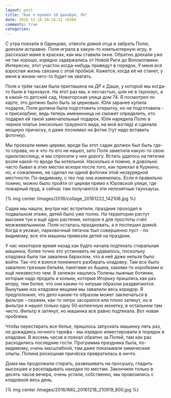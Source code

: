 ```yaml
---
layout: post
title: "Как я провёл 18 декабря, Пн"
date: 2016-12-18 10:18:31 +0300
comments: true
categories: 
---
```

С утра поехали в Одинцово, отвезти домой отца и забрать Полю, доехали исправно. Поля играла в какую-то компьютерную игру, я рассказал маме в красках, как мы ставили окна. Обратно доехали уже не так хорошо, изрядно задержались от Новой Риги до Волоколамки. Интересно, этот участок когда-нибудь приведут в порядок, У меня вся взрослая жизнь связана с этой пробкой. Кажется, когда её не станет, у меня в жизни чего-то будет не хватать. 

Поля к трём часам была приглашена на ДР к Даше, у которой мы когда-то были в таунхаусе. На этот раз мы, к несчастью, шли не в таунхаус, а в какой-то детский сад, Новогорская улица дом 74. Я посмотрел по карте, это должно было быть за церковью. Юля заранее купила подарок, Поля должна была подготовить открытку, но не подготовила - к прискорбию, ведь теперь именинница не сможет определить, кто подарил ей такой замечательный подарок. Юля нарядила Полю в черное платье (несколько траурного вида, на мой взгляд) и сделала мощную прическу, я даже поснимал на фотик (тут надо вставить фоточку).

Мы проехали мимо церкви, вроде бы этот садик должен был быть где-то справа, но я что-то его не нашел, зато Поля заметила какую-то свою одноклассницу, и мы спросили у них дорогу. Встать удалось на пятачке возле какой-то вроде бы котельной. Насколько я помню, я довольно часто бывал в этих местах вскоре после того, как приехал в Куркино, но, к сожалению, не сделал ни одной фоточки этой незаурядной местности. По-видимому, с тех пор она изменилась. Если я правильно помню, можно было пройти от церкви прямо к Юровской улице, где пожарный пруд, а сейчас там получаются эти непонятные таунхаусы.

{% img center /images/2016/collage_20161222_142108.jpg %}

Садик мы нашли, внутри нас встретили, праздник проходил в подвальном этаже, детей было уже полно. На территории растут высокие туи и ещё одно растение, которое я для простоты счёл можжевельником. Поля осталась праздновать, а я поспешил домой. Когда я уезжал, парковочный пятачок был совершенно пуст - по видимому, все эти машины привезли детей на праздник.

У нас некоторое время назад как будто начала подтекать стиральная машинка, более точно это установить не удавалось, поскольку кладовка была так завалена барахлом, что в неё даже нельзя было войти. Так что я взялся понемного разбирать кладовку. Там все было завалено грязным бельём, пакетами из Ашана, какими-то коробками и ещё неизвестно чем. В залежах нашлись Полины лыжные ботинки, которые надо продать и коньки, которые Игорьку пришлись как раз впору, тем более, что они каким-то хитрым образом раздвигаются. Вынутыми изх кладовки вещами мы завалили весь коридор. Я предположил, что дело каким-то образом может заключаться в фильтре - скажем, как-то хитро засорился или плохо затянут, но в фильтре я нашел только одну 50-копеечную монетку, в остальном там чисто. Фильтр я затянул, но машинка все равно подтекала. Вот новая проблема.

Чтобы перестирать все белье, пришлось запускать машинку пять раз, не дожидаясь ночного тарифа - мы изрядно инвестировали в порядок в кладовке. В восемь часов я поехал обратно за Полей, там как раз расходились последние гости. Программа праздника была, по-видимому, очень масштабной, там даже показывали химические опыты. Полина роскошная причёска превратилась в ничто.

Дома мы продолжали стирать, развешивать на просушку, гладить высохшее и раскладывать находки по местам. Закончили только в десять часов вечера, очень устали, собственно, мы провозились с кладовкой весь день.

{% img center /images/2016/IMG_20161218_210919_800.jpg %}

